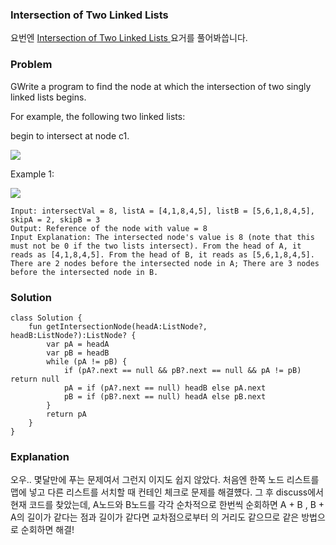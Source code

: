### Intersection of Two Linked Lists



요번엔 [Intersection of Two Linked Lists
](https://leetcode.com/problems/intersection-of-two-linked-lists/)요거를 풀어봐씁니다.

### Problem

GWrite a program to find the node at which the intersection of two singly linked lists begins.

For example, the following two linked lists:


begin to intersect at node c1.

![](https://assets.leetcode.com/uploads/2018/12/13/160_statement.png)


 

Example 1:

![](https://assets.leetcode.com/uploads/2020/06/29/160_example_1_1.png)

```
Input: intersectVal = 8, listA = [4,1,8,4,5], listB = [5,6,1,8,4,5], skipA = 2, skipB = 3
Output: Reference of the node with value = 8
Input Explanation: The intersected node's value is 8 (note that this must not be 0 if the two lists intersect). From the head of A, it reads as [4,1,8,4,5]. From the head of B, it reads as [5,6,1,8,4,5]. There are 2 nodes before the intersected node in A; There are 3 nodes before the intersected node in B.
```

### Solution

```
class Solution {
    fun getIntersectionNode(headA:ListNode?, headB:ListNode?):ListNode? {
        var pA = headA
        var pB = headB
        while (pA != pB) {
            if (pA?.next == null && pB?.next == null && pA != pB) return null
            pA = if (pA?.next == null) headB else pA.next
            pB = if (pB?.next == null) headA else pB.next
        }
        return pA
    }
}
```

### Explanation

오우.. 몇달만에 푸는 문제여서 그런지 이지도 쉽지 않았다. 
처음엔 한쪽 노드 리스트를 맵에 넣고 다른 리스트를 서치할 때 컨테인 체크로 문제를 해결헀다. 그 후 discuss에서 현재 코드를 찾았는데, A노드와 B노드를 각각 순차적으로 한번씩 순회하면 A + B , B + A의 길이가 같다는 점과 길이가 같다면 교차점으로부터 의 거리도 같으므로 같은 방법으로 순회하면 해결!